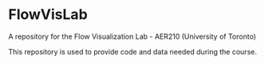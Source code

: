 # FlowVisLab
A repository for the Flow Visualization Lab - AER210 (University of Toronto)

This repository is used to provide code and data needed during the course.
